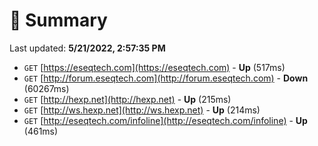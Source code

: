 # 📖 Summary
Last updated: **5/21/2022, 2:57:35 PM**

- `GET` [https://eseqtech.com](https://eseqtech.com) - **Up** (517ms)
- `GET` [http://forum.eseqtech.com](http://forum.eseqtech.com) - **Down** (60267ms)
- `GET` [http://hexp.net](http://hexp.net) - **Up** (215ms)
- `GET` [http://ws.hexp.net](http://ws.hexp.net) - **Up** (214ms)
- `GET` [http://eseqtech.com/infoline](http://eseqtech.com/infoline) - **Up** (461ms)
